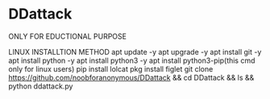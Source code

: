 # DDattack
ONLY FOR EDUCTIONAL PURPOSE

LINUX INSTALLTION METHOD
apt update -y
apt upgrade -y
apt install git -y 
apt install python -y
apt install python3 -y
apt install python3-pip(this cmd only for linux users)
pip install lolcat
pkg install figlet
git clone https://github.com/noobforanonymous/DDattack && cd DDattack && ls && python ddattack.py

